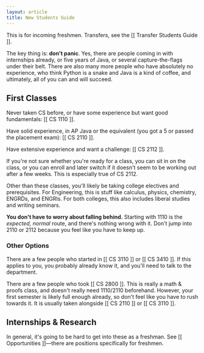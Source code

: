 ```yaml
---
layout: article
title: New Students Guide
---
```


This is for incoming freshmen. Transfers, see the [[ Transfer Students Guide ]].

The key thing is: __don't panic__. Yes, there are people coming in with internships already, or five years of Java, or several capture-the-flags under their belt. There are also many more people who have absolutely no experience, who think Python is a snake and Java is a kind of coffee, and ultimately, all of you can and will succeed.

## First Classes

Never taken CS before, or have some experience but want good fundamentals: [[ CS 1110 ]].

Have solid experience, in AP Java or the equivalent (you got a 5 or passed the placement exam): [[ CS 2110 ]].

Have extensive experience and want a challenge: [[ CS 2112 ]].

If you're not sure whether you're ready for a class, you can sit in on the class, or you can enroll and later switch if it doesn't seem to be working out after a few weeks. This is especially true of CS 2112.

Other than these classes, you'll likely be taking college electives and prerequisites. For Engineering, this is stuff like calculus, physics, chemistry, ENGRDs, and ENGRIs. For both colleges, this also includes liberal studies and writing seminars.

__You don't have to worry about falling behind.__ Starting with 1110 is the *expected, normal* route, and there's nothing wrong with it. Don't jump into 2110 or 2112 because you feel like you have to keep up.

### Other Options

There are a few people who started in [[ CS 3110 ]] or [[ CS 3410 ]]. If this applies to you, you probably already know it, and you'll need to talk to the department.

There are a few people who took [[ CS 2800 ]]. This is really a math & proofs class, and doesn't really need 1110/2110 beforehand. However, your first semester is likely full enough already, so don't feel like you have to rush towards it. It is usually taken alongside [[ CS 2110 ]] or [[ CS 3110 ]].

## Internships & Research

In general, it's going to be hard to get into these as a freshman. See [[ Opportunities ]]—there are positions specifically for freshmen.
